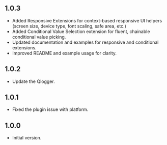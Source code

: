 ## 1.0.3
- Added Responsive Extensions for context-based responsive UI helpers (screen size, device type, font scaling, safe area, etc.)
- Added Conditional Value Selection extension for fluent, chainable conditional value picking.
- Updated documentation and examples for responsive and conditional extensions.
- Improved README and example usage for clarity.


## 1.0.2
 - Update the Qlogger.


## 1.0.1
- Fixed the plugin issue with platform.


## 1.0.0
- Initial version.
